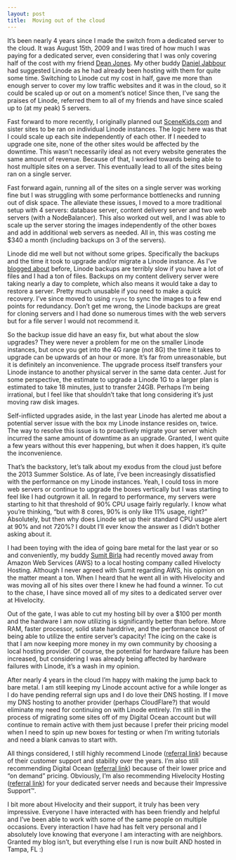 ```yaml
---
layout: post
title:  Moving out of the cloud
---
```


It’s been nearly 4 years since I made the switch from a dedicated server to the cloud. It was August 15th, 2009 and I was tired of how much I was paying for a dedicated server, even considering that I was only covering half of the cost with my friend [Dean Jones](http://deanproxy.com). My other buddy [Daniel Jabbour](http://zchicken.com) had suggested Linode as he had already been hosting with them for quite some time. Switching to Linode cut my cost in half, gave me more than enough server to cover my low traffic websites and it was in the cloud, so it could be scaled up or out on a moment’s notice! Since then, I’ve sang the praises of Linode, referred them to all of my friends and have since scaled up to (at my peak) 5 servers.

Fast forward to more recently, I originally planned out [SceneKids.com](http://scenekids.com) and sister sites to be ran on individual Linode instances. The logic here was that I could scale up each site independently of each other. If I needed to upgrade one site, none of the other sites would be affected by the downtime. This wasn’t necessarily ideal as not every website generates the same amount of revenue. Because of that, I worked towards being able to host multiple sites on a server. This eventually lead to all of the sites being ran on a single server.

Fast forward again, running all of the sites on a single server was working fine but I was struggling with some performance bottlenecks and running out of disk space. The alleviate these issues, I moved to a more traditional setup with 4 servers: database server, content delivery server and two web servers (with a NodeBalancer). This also worked out well, and I was able to scale up the server storing the images independently of the other boxes and add in additional web servers as needed. All in, this was costing me $340 a month (including backups on 3 of the servers).

Linode did me well but not without some gripes. Specifically the backups and the time it took to upgrade and/or migrate a Linode instance. As I’ve [blogged about](/2013/03/04/directory-based-sharding/) before, Linode backups are terribly slow if you have a lot of files and I had a ton of files. Backups on my content delivery server were taking nearly a day to complete, which also means it would take a day to restore a server. Pretty much unusable if you need to make a quick recovery. I’ve since moved to using `rsync` to sync the images to a few end points for redundancy. Don’t get me wrong, the Linode backups are great for cloning servers and I had done so numerous times with the web servers but for a file server I would not recommend it.

So the backup issue did have an easy fix, but what about the slow upgrades? They were never a problem for me on the smaller Linode instances, but once you get into the 4G range (not 8G) the time it takes to upgrade can be upwards of an hour or more. It’s far from unreasonable, but it is definitely an inconvenience. The upgrade process itself transfers your Linode instance to another physical server in the same data center. Just for some perspective, the estimate to upgrade a Linode 1G to a larger plan is estimated to take 18 minutes, just to transfer 24GB. Perhaps I’m being irrational, but I feel like that shouldn’t take that long considering it’s just moving raw disk images.

Self-inflicted upgrades aside, in the last year Linode has alerted me about a potential server issue with the box my Linode instance resides on, twice. The way to resolve this issue is to proactively migrate your server which incurred the same amount of downtime as an upgrade. Granted, I went quite a few years without this ever happening, but when it does happen, it’s quite the inconvenience.

That’s the backstory, let’s talk about my exodus from the cloud just before the 2013 Summer Solstice. As of late, I’ve been increasingly dissatisfied with the performance on my Linode instances. Yeah, I could toss in more web servers or continue to upgrade the boxes vertically but I was starting to feel like I had outgrown it all. In regard to performance, my servers were starting to hit that threshold of 90% CPU usage fairly regularly. I know what you’re thinking, “but with 8 cores, 90% is only like 11% usage, right?” Absolutely, but then why does Linode set up their standard CPU usage alert at 90% and not 720%? I doubt I’ll ever know the answer as I didn’t bother asking about it.

I had been toying with the idea of going bare metal for the last year or so and conveniently, my buddy [Sumit Birla](http://sumitbirla.com) had recently moved away from Amazon Web Services (AWS) to a local hosting company called Hivelocty Hosting. Although I never agreed with Sumit regarding AWS, his opinion on the matter meant a ton. When I heard that he went all in with Hivelocity and was moving all of his sites over there I knew he had found a winner. To cut to the chase, I have since moved all of my sites to a dedicated server over at Hivelocity.

Out of the gate, I was able to cut my hosting bill by over a $100 per month and the hardware I am now utilizing is significantly better than before. More RAM, faster processor, solid state harddrive, and the performance boost of being able to utilize the entire server’s capacity! The icing on the cake is that I am now keeping more money in my own community by choosing a local hosting provider. Of course, the potential for hardware failure has been increased, but considering I was already being affected by hardware failures with Linode, it’s a wash in my opinion.

After nearly 4 years in the cloud I’m happy with making the jump back to bare metal. I am still keeping my Linode account active for a while longer as I do have pending referral sign ups and I do love their DNS hosting. If I move my DNS hosting to another provider (perhaps CloudFlare?) that would eliminate my need for continuing on with Linode entirely. I’m still in the process of migrating some sites off of my Digital Ocean account but will continue to remain active with them just because I prefer their pricing model when I need to spin up new boxes for testing or when I’m writing tutorials and need a blank canvas to start with.

All things considered, I still highly recommend Linode ([referral link](http://www.linode.com/?r=5f682793582e82ce686747c851b998dc1f86a55b)) because of their customer support and stability over the years. I’m also still recommending Digital Ocean ([referral link](https://www.digitalocean.com/?refcode=c35d26de972b)) because of their lower price and “on demand” pricing. Obviously, I’m also recommending Hivelocity Hosting ([referral link](https://affiliate.hivelocity.net/Affiliates/gravityblvd)) for your dedicated server needs and because their Impressive Support&trade;.

I bit more about Hivelocity and their support, it truly has been very impressive. Everyone I have interacted with has been friendly and helpful and I’ve been able to work with some of the same people on multiple occasions. Every interaction I have had has felt very personal and I absolutely love knowing that everyone I am interacting with are neighbors. Granted my blog isn’t, but everything else I run is now built AND hosted in Tampa, FL :)
